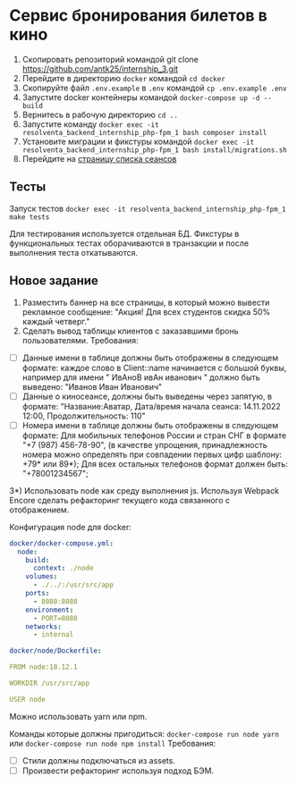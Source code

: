 # Сервис бронирования билетов в кино 

1. Скопировать репозиторий командой git clone https://github.com/antk25/internship_3.git
2. Перейдите в директорию `docker` командой `cd docker`
3. Скопируйте файл `.env.example` в `.env` командой `cp .env.example .env`
4. Запустите docker контейнеры командой `docker-compose up -d --build`
5. Вернитесь в рабочую директорию `cd ..`
6. Запустите команду `docker exec -it resolventa_backend_internship_php-fpm_1 bash composer install`
7. Установите миграции и фикстуры командой `docker exec -it resolventa_backend_internship_php-fpm_1 bash install/migrations.sh`
8. Перейдите на [страницу списка сеансов](http://localhost/film-sessions)

## Тесты

Запуск тестов `docker exec -it resolventa_backend_internship_php-fpm_1 make tests`

Для тестирования используется отдельная БД. Фикстуры в функциональных тестах оборачиваются в транзакции и после выполнения теста откатываются.

## Новое задание

1) Разместить баннер на все страницы, в который можно вывести рекламное сообщение:
   "Акция! Для всех студентов скидка 50% каждый четверг."
2) Сделать вывод таблицы клиентов с заказавшими бронь пользователями.
   Требования:
- [ ] Данные имени в таблице должны быть отображены в следующем формате:
  каждое слово в Client::name начинается с большой буквы, например
  для имени " ИвАноВ ивАн иванович " должно быть выведено: "Иванов Иван Иванович"
- [ ] Данные о киносеансе, должны быть выведены через запятую, в формате:
  "Название:Аватар, Дата/время начала сеанса: 14.11.2022 12:00, Продолжительность: 110"
- [ ] Номера имени в таблице должны быть отображены в следующем формате:
  Для мобильных телефонов России и стран СНГ в формате "+7 (987) 456-78-90",
  (в качестве упрощения, принадлежность номера можно определять при совпадении первых цифр шаблону: +79* или 89*);
  Для всех остальных телефонов формат должен быть: "+78001234567";

3*) Использовать node как среду выполнения js. Используя Webpack Encore сделать
рефакторинг текущего кода связанного с отображением.

Конфигурация node для docker:

```yaml
docker/docker-compose.yml:
  node:
    build:
      context: ./node
    volumes:
      - ./../:/usr/src/app
    ports:
      - 8080:8080
    environment:
      - PORT=8080
    networks:
      - internal
```
```yaml
docker/node/Dockerfile:

FROM node:18.12.1

WORKDIR /usr/src/app

USER node
```
Можно использовать yarn или npm.

Команды которые должны пригодиться:
`docker-compose run node yarn`
или
`docker-compose run node npm install`
Требования:

- [ ] Стили должны подключаться из assets.
- [ ] Произвести рефакторинг используя подход БЭМ.
